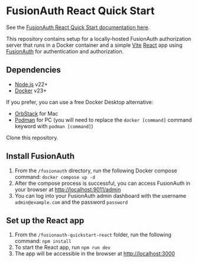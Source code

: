 # FusionAuth React Quick Start

See the [FusionAuth React Quick Start documentation here](https://fusionauth.io/docs/quickstarts/quickstart-javascript-react-web).

This repository contains setup for a locally-hosted FusionAuth authorization server that runs in a Docker container and a simple [Vite](https://vite.dev) [React](https://react.dev) app using [FusionAuth](https://fusionauth.io/docs) for authentication and authorization.

## Dependencies

* [Node.js](https://nodejs.org/en/download) v22+
* [Docker](https://docs.docker.com/get-started/get-docker/) v23+

If you prefer, you can use a free Docker Desktop alternative:

* [OrbStack](https://orbstack.dev/) for Mac
* [Podman](https://podman.io/) for PC (you will need to replace the `docker [command]` command keyword with `podman [command]`)

Clone this repository.

## Install FusionAuth

1. From the `/fusionauth` directory, run the following Docker compose command: `docker compose up -d`
2. After the compose process is successful, you can access FusionAuth in your browser at [http://localhost:9011/admin](http://localhost:9011/admin)
3. You can log into your FusionAuth admin dashboard with the username `admin@example.com` and the password `password`

## Set up the React app

1. From the `/fusionauth-quickstart-react` folder, run the following command: `npm install`
2. To start the React app, run `npm run dev`
3. The app will be accessible in the browser at [http://localhost:3000](http://localhost:3000)